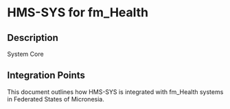 # HMS-SYS for fm_Health

## Description

System Core

## Integration Points

This document outlines how HMS-SYS is integrated with fm_Health systems in Federated States of Micronesia.
